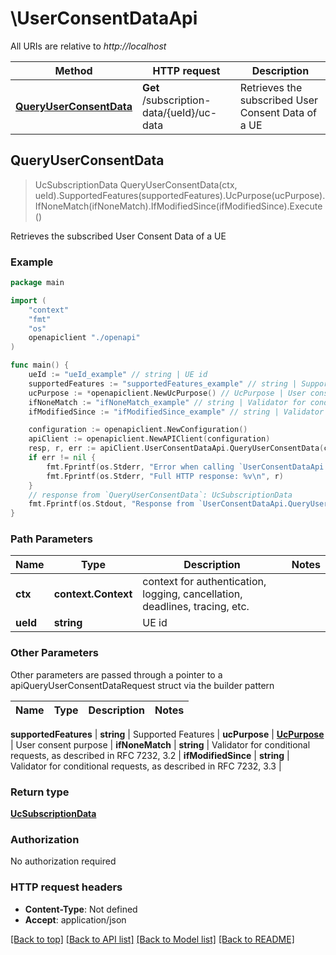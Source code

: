 # \UserConsentDataApi

All URIs are relative to *http://localhost*

Method | HTTP request | Description
------------- | ------------- | -------------
[**QueryUserConsentData**](UserConsentDataApi.md#QueryUserConsentData) | **Get** /subscription-data/{ueId}/uc-data | Retrieves the subscribed User Consent Data of a UE



## QueryUserConsentData

> UcSubscriptionData QueryUserConsentData(ctx, ueId).SupportedFeatures(supportedFeatures).UcPurpose(ucPurpose).IfNoneMatch(ifNoneMatch).IfModifiedSince(ifModifiedSince).Execute()

Retrieves the subscribed User Consent Data of a UE

### Example

```go
package main

import (
    "context"
    "fmt"
    "os"
    openapiclient "./openapi"
)

func main() {
    ueId := "ueId_example" // string | UE id
    supportedFeatures := "supportedFeatures_example" // string | Supported Features (optional)
    ucPurpose := *openapiclient.NewUcPurpose() // UcPurpose | User consent purpose (optional)
    ifNoneMatch := "ifNoneMatch_example" // string | Validator for conditional requests, as described in RFC 7232, 3.2 (optional)
    ifModifiedSince := "ifModifiedSince_example" // string | Validator for conditional requests, as described in RFC 7232, 3.3 (optional)

    configuration := openapiclient.NewConfiguration()
    apiClient := openapiclient.NewAPIClient(configuration)
    resp, r, err := apiClient.UserConsentDataApi.QueryUserConsentData(context.Background(), ueId).SupportedFeatures(supportedFeatures).UcPurpose(ucPurpose).IfNoneMatch(ifNoneMatch).IfModifiedSince(ifModifiedSince).Execute()
    if err != nil {
        fmt.Fprintf(os.Stderr, "Error when calling `UserConsentDataApi.QueryUserConsentData``: %v\n", err)
        fmt.Fprintf(os.Stderr, "Full HTTP response: %v\n", r)
    }
    // response from `QueryUserConsentData`: UcSubscriptionData
    fmt.Fprintf(os.Stdout, "Response from `UserConsentDataApi.QueryUserConsentData`: %v\n", resp)
}
```

### Path Parameters


Name | Type | Description  | Notes
------------- | ------------- | ------------- | -------------
**ctx** | **context.Context** | context for authentication, logging, cancellation, deadlines, tracing, etc.
**ueId** | **string** | UE id | 

### Other Parameters

Other parameters are passed through a pointer to a apiQueryUserConsentDataRequest struct via the builder pattern


Name | Type | Description  | Notes
------------- | ------------- | ------------- | -------------

 **supportedFeatures** | **string** | Supported Features | 
 **ucPurpose** | [**UcPurpose**](UcPurpose.md) | User consent purpose | 
 **ifNoneMatch** | **string** | Validator for conditional requests, as described in RFC 7232, 3.2 | 
 **ifModifiedSince** | **string** | Validator for conditional requests, as described in RFC 7232, 3.3 | 

### Return type

[**UcSubscriptionData**](UcSubscriptionData.md)

### Authorization

No authorization required

### HTTP request headers

- **Content-Type**: Not defined
- **Accept**: application/json

[[Back to top]](#) [[Back to API list]](../README.md#documentation-for-api-endpoints)
[[Back to Model list]](../README.md#documentation-for-models)
[[Back to README]](../README.md)

